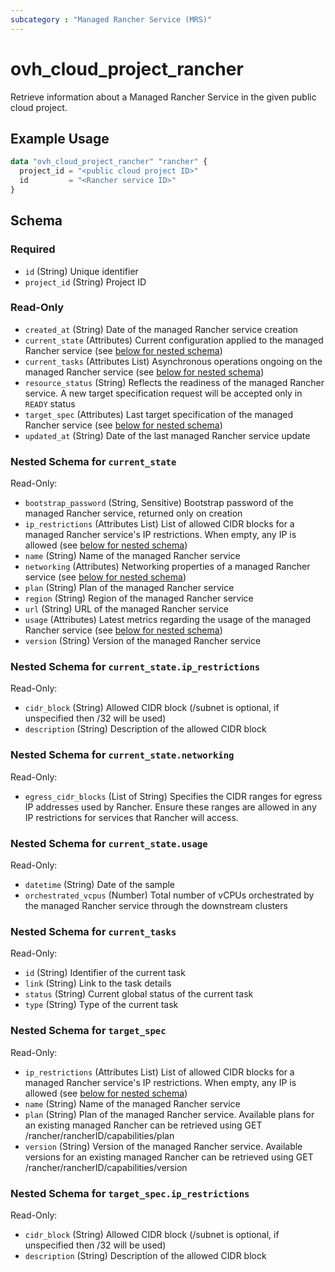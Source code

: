```yaml
---
subcategory : "Managed Rancher Service (MRS)"
---
```


# ovh_cloud_project_rancher

Retrieve information about a Managed Rancher Service in the given public cloud project.

## Example Usage

```terraform
data "ovh_cloud_project_rancher" "rancher" {
  project_id = "<public cloud project ID>"
  id         = "<Rancher service ID>"
}
```

## Schema

### Required

- `id` (String) Unique identifier
- `project_id` (String) Project ID

### Read-Only

- `created_at` (String) Date of the managed Rancher service creation
- `current_state` (Attributes) Current configuration applied to the managed Rancher service (see [below for nested schema](#nestedatt--current_state))
- `current_tasks` (Attributes List) Asynchronous operations ongoing on the managed Rancher service (see [below for nested schema](#nestedatt--current_tasks))
- `resource_status` (String) Reflects the readiness of the managed Rancher service. A new target specification request will be accepted only in `READY` status
- `target_spec` (Attributes) Last target specification of the managed Rancher service (see [below for nested schema](#nestedatt--target_spec))
- `updated_at` (String) Date of the last managed Rancher service update

<a id="nestedatt--current_state"></a>

### Nested Schema for `current_state`

Read-Only:

- `bootstrap_password` (String, Sensitive) Bootstrap password of the managed Rancher service, returned only on creation
- `ip_restrictions` (Attributes List) List of allowed CIDR blocks for a managed Rancher service's IP restrictions. When empty, any IP is allowed (see [below for nested schema](#nestedatt--current_state--ip_restrictions))
- `name` (String) Name of the managed Rancher service
- `networking` (Attributes) Networking properties of a managed Rancher service (see [below for nested schema](#nestedatt--current_state--networking))
- `plan` (String) Plan of the managed Rancher service
- `region` (String) Region of the managed Rancher service
- `url` (String) URL of the managed Rancher service
- `usage` (Attributes) Latest metrics regarding the usage of the managed Rancher service (see [below for nested schema](#nestedatt--current_state--usage))
- `version` (String) Version of the managed Rancher service

<a id="nestedatt--current_state--ip_restrictions"></a>

### Nested Schema for `current_state.ip_restrictions`

Read-Only:

- `cidr_block` (String) Allowed CIDR block (/subnet is optional, if unspecified then /32 will be used)
- `description` (String) Description of the allowed CIDR block

<a id="nestedatt--current_state--networking"></a>

### Nested Schema for `current_state.networking`

Read-Only:

- `egress_cidr_blocks` (List of String) Specifies the CIDR ranges for egress IP addresses used by Rancher. Ensure these ranges are allowed in any IP restrictions for services that Rancher will access.

<a id="nestedatt--current_state--usage"></a>

### Nested Schema for `current_state.usage`

Read-Only:

- `datetime` (String) Date of the sample
- `orchestrated_vcpus` (Number) Total number of vCPUs orchestrated by the managed Rancher service through the downstream clusters

<a id="nestedatt--current_tasks"></a>

### Nested Schema for `current_tasks`

Read-Only:

- `id` (String) Identifier of the current task
- `link` (String) Link to the task details
- `status` (String) Current global status of the current task
- `type` (String) Type of the current task

<a id="nestedatt--target_spec"></a>

### Nested Schema for `target_spec`

Read-Only:

- `ip_restrictions` (Attributes List) List of allowed CIDR blocks for a managed Rancher service's IP restrictions. When empty, any IP is allowed (see [below for nested schema](#nestedatt--target_spec--ip_restrictions))
- `name` (String) Name of the managed Rancher service
- `plan` (String) Plan of the managed Rancher service. Available plans for an existing managed Rancher can be retrieved using GET /rancher/rancherID/capabilities/plan
- `version` (String) Version of the managed Rancher service. Available versions for an existing managed Rancher can be retrieved using GET /rancher/rancherID/capabilities/version

<a id="nestedatt--target_spec--ip_restrictions"></a>

### Nested Schema for `target_spec.ip_restrictions`

Read-Only:

- `cidr_block` (String) Allowed CIDR block (/subnet is optional, if unspecified then /32 will be used)
- `description` (String) Description of the allowed CIDR block
